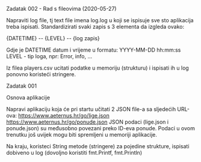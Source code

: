 
Zadatak 002 - Rad s fileovima (2020-05-27)

Napraviti log file, tj text file imena log.log u koji se ispisuje sve sto aplikacija treba ispisati. Standardizirati svaki zapis s 3 elementa da izgleda ovako:

{DATETIME} -- {LEVEL} -- {log zapis}

Gdje je DATETIME  datum i vrijeme u formatu: YYYY-MM-DD hh:mm:ss
LEVEL - tip loga, npr: Error, info, ...


Iz filea players.csv ucitati podatke u memoriju (strukturu) i ispisati ih u log ponovno koristeći stringere.



Zadatak 001

Osnova aplikacije

Napravi aplikaciju koja će pri startu učitati 2 JSON file-a sa sljedećih URL-ova:
https://www.aeternus.hr/go/lige.json
https://www.aeternus.hr/go/ponude.json
JSON podaci (lige.json i ponude.json) su međusobno povezani preko ID-eva ponude. Podaci u ovom trenutku još uvijek mogu biti spremljeni u memoriji aplikacije.

Na kraju, koristeci String metode (stringere) za pojedine strukture, ispisati dobiveno u log (dovoljno koristiti fmt.Printf, fmt.Println)

